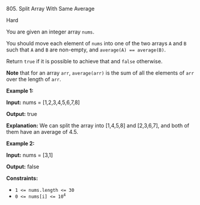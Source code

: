 805\. Split Array With Same Average

Hard

You are given an integer array `nums`.

You should move each element of `nums` into one of the two arrays `A` and `B` such that `A` and `B` are non-empty, and `average(A) == average(B)`.

Return `true` if it is possible to achieve that and `false` otherwise.

**Note** that for an array `arr`, `average(arr)` is the sum of all the elements of `arr` over the length of `arr`.

**Example 1:**

**Input:** nums = [1,2,3,4,5,6,7,8]

**Output:** true

**Explanation:** We can split the array into [1,4,5,8] and [2,3,6,7], and both of them have an average of 4.5.

**Example 2:**

**Input:** nums = [3,1]

**Output:** false

**Constraints:**

*   `1 <= nums.length <= 30`
*   <code>0 <= nums[i] <= 10<sup>4</sup></code>